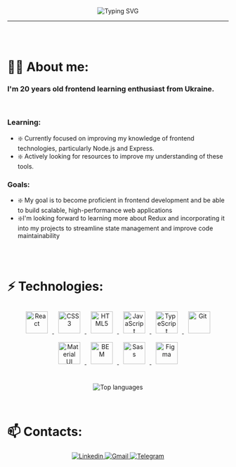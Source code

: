 <div align="center">
  <img src="https://readme-typing-svg.demolab.com?font=Fira+Code&size=25&pause=1000&color=58A6FF&width=435&lines=Hi%2C+I'm+Dmytro+Petryk!;Welcome+to+my+GitHub+profile!" alt="Typing SVG" />
</div>

___
</br>
</br>

# 🧑‍💻 About me:
### I'm 20 years old frontend learning enthusiast from Ukraine.

</br>

### Learning:
- ❇️ Currently focused on improving my knowledge of frontend technologies, particularly Node.js and Express.
- ❇️ Actively looking for resources to improve my understanding of these tools.

### Goals:
- ❇️ My goal is to become proficient in frontend development and be able to build scalable, high-performance web applications
- ❇️I'm looking forward to learning more about Redux and incorporating it into my projects to streamline state management and improve code maintainability

</br>
</br>

# ⚡ Technologies:
<div align="center">
  <a href="https://reactjs.org/" target="_blank">
    <img style="margin: 10px" src="https://profilinator.rishav.dev/skills-assets/react-original-wordmark.svg" alt="React" height="50" />
  </a>
  <a href="https://www.w3schools.com/css/" target="_blank">
    <img style="margin: 10px" src="https://profilinator.rishav.dev/skills-assets/css3-original-wordmark.svg" alt="CSS3" height="50" />
  </a>
  <a href="https://html.com/" target="_blank">
    <img style="margin: 10px" src="https://profilinator.rishav.dev/skills-assets/html5-original-wordmark.svg" alt="HTML5" height="50" />
  </a>
  <a href="https://www.javascript.com/" target="_blank">
    <img style="margin: 10px" src="https://profilinator.rishav.dev/skills-assets/javascript-original.svg" alt="JavaScript" height="50" />
  </a>
  <a href="https://www.typescriptlang.org/" target="_blank">
    <img style="margin: 10px" src="https://profilinator.rishav.dev/skills-assets/typescript-original.svg" alt="TypeScript" height="50" />
  </a>
  <a href="https://git-scm.com/" target="_blank">
    <img style="margin: 10px" src="https://profilinator.rishav.dev/skills-assets/git-scm-icon.svg" alt="Git" height="50" />
  </a>
  <a href="https://mui.com/" target="_blank">
    <img style="margin: 10px" src="https://profilinator.rishav.dev/skills-assets/mui.png" alt="Material UI" height="50" />
  </a>
  <a href="http://getbem.com/" target="_blank">
    <img style="margin: 10px" src="https://profilinator.rishav.dev/skills-assets/bem.svg" alt="BEM" height="50" />
  </a>
  <a href="https://sass-lang.com/" target="_blank">
    <img style="margin: 10px" src="https://profilinator.rishav.dev/skills-assets/sass-original.svg" alt="Sass" height="50" />
  </a>
  <a href="https://www.figma.com/" target="_blank">
    <img style="margin: 10px" src="https://profilinator.rishav.dev/skills-assets/figma-icon.svg" alt="Figma" height="50" />
  </a>
</div>

</br>
</br>

<div align="center">
  <img align="center" src="https://github-readme-stats.vercel.app/api/top-langs/?username=cardlice&layout=compact&theme=dark&langs_count=10&hide_border=true" alt="Top languages">
</div>

</br>
</br>

# 📫 Contacts:
<div align="center">
  <a href="https://linkedin.com/in/dmytro-petryk-dev" target="_blank">
    <img src=https://img.shields.io/badge/linkedin-%231E77B5.svg?&style=for-the-badge&logo=linkedin&logoColor=white alt=Linkedin />
  </a>
  <a href="mailto:petryk.dmytro.job@gmail.com" target="_blank">
    <img src="https://img.shields.io/badge/Gmail-D14836?style=for-the-badge&logo=gmail&logoColor=white" alt="Gmail" />
  </a>
  <a href="https://t.me/Demetriuz" target="_blank">
    <img src="https://img.shields.io/badge/Telegram-2CA5E0?style=for-the-badge&logo=telegram&logoColor=white" alt="Telegram" />
  </a>
</div>
